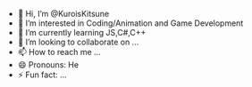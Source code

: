 - 👋 Hi, I’m @KuroisKitsune 
- 👀 I’m interested in Coding/Animation and Game Development
- 🌱 I’m currently learning JS,C#,C++
- 💞️ I’m looking to collaborate on ...
- 📫 How to reach me ...
- 😄 Pronouns: He
- ⚡ Fun fact: ...

<!---
KuroisKitsune/KuroisKitsune is a ✨ special ✨ repository because its `README.md` (this file) appears on your GitHub profile.
You can click the Preview link to take a look at your changes.
--->
